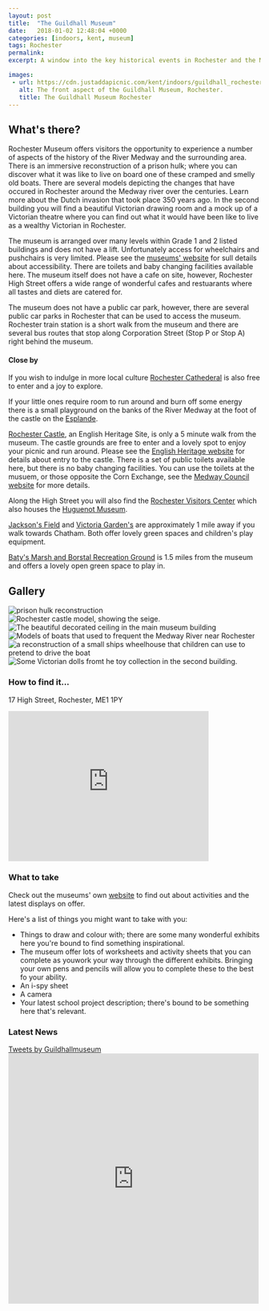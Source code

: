 ```yaml
---
layout: post
title:  "The Guildhall Museum"
date:   2018-01-02 12:48:04 +0000
categories: [indoors, kent, museum]
tags: Rochester
permalink: 
excerpt: A window into the key historical events in Rochester and the Medway River; from the siege of Rochester Castle to the Battle of the Medway. Step into the world of Dickensian Rochester and explore what it was like to live in the city at that time.  Discover the smelly, cramped Hulks that used to lie off the banks of the Medway in Rochester.

images:
 - url: https://cdn.justaddapicnic.com/kent/indoors/guildhall_rochester/guildhall7.jpg
   alt: The front aspect of the Guildhall Museum, Rochester.
   title: The Guildhall Museum Rochester
---
```


## What's there?
Rochester Museum offers visitors the opportunity to experience a number of aspects of the history of the River Medway and the surrounding area.  There is an immersive reconstruction of a prison hulk; where you can discover what it was like to live on board one of these cramped and smelly old boats.  There are several models depicting the changes that have occured in Rochester around the Medway river over the centuries.  Learn more about the Dutch invasion that took place 350 years ago.  In the second building you will find a beautiful Victorian drawing room and a mock up of a Victorian theatre where you can find out what it would have been like to live as a wealthy Victorian in Rochester.

The museum is arranged over many levels within Grade 1 and 2 listed buildings and does not have a lift.  Unfortunately access for wheelchairs and pushchairs is very limited.  Please see the [museums' website](http://www.medway.gov.uk/leisurecultureandsport/localhistoryandarchives/museums/guildhallmuseum.aspx) for sull details about accessibility.  There are toilets and baby changing facilities available here.  The museum itself does not have a cafe on site, however, Rochester High Street offers a wide range of wonderful cafes and restuarants where all tastes and diets are catered for.

The museum does not have a public car park, however, there are several public car parks in Rochester that can be used to access the museum.  Rochester train station is a short walk from the museum and there are several bus routes that stop along Corporation Street (Stop P or Stop A) right behind the museum. 

#### Close by
If you wish to indulge in more local culture [Rochester Cathederal](https://justaddapicnic.com/indoors/kent/cathedral/2018/02/21/rochester-cathedral.html) is also free to enter and a joy to explore. 

If your little ones require room to run around and burn off some energy there is a small playground on the banks of the River Medway at the foot of the castle on the [Esplande](https://justaddapicnic.com/outdoors/kent/park/2018/05/08/rochester-esplanade.html).

[Rochester Castle](http://www.english-heritage.org.uk/visit/places/rochester-castle/), an English Heritage Site, is only a 5 minute walk from the museum.  The castle grounds are free to enter and a lovely spot to enjoy your picnic and run around. Please see the [English Heritage website](http://www.english-heritage.org.uk/visit/places/rochester-castle/) for details about entry to the castle. There is a set of public toilets available here, but there is no baby changing facilities.  You can use the toilets at the musuem, or those opposite the Corn Exchange, see the [Medway Council website](http://www.medway.gov.uk/information/findmynearest.aspx?stype=36) for more details.

Along the High Street you will also find the [Rochester Visitors Center](https://www.visitmedway.org/getting-here/visitor-information-centre/) which also houses the [Huguenot Museum](http://huguenotmuseum.org/).

[Jackson's Field](/outdoors/kent/park/2018/09/17/jacksons-field.html) and [Victoria Garden's](/outdoors/kent/park/2018/09/17/victoria-gardens.html) are approximately 1 mile away if you walk towards Chatham.  Both offer lovely green spaces and children's play equipment.

[Baty's Marsh and Borstal Recreation Ground](https://justaddapicnic.com/outdoors/kent/park/2018/07/17/batys-marsh-borstal-rec.html) is 1.5 miles from the museum and offers a lovely open green space to play in.

## Gallery

<div class="container">
<div class="row">

<div class="col-md-4">
  <div class="card" id="portrait">
    <img src="https://cdn.justaddapicnic.com/kent/indoors/guildhall_rochester/guildhall5.jpg" alt="prison hulk reconstruction" class="img-fluid">
  </div>

  <div class="card" id="landscape">
    <img src="https://cdn.justaddapicnic.com/kent/indoors/guildhall_rochester/guildhall1.jpg" alt="Rochester castle model, showing the seige." class="img-fluid">
  </div>
</div>

<div class="col-md-4">
  <div class="card" id="portrait">
    <img src="https://cdn.justaddapicnic.com/kent/indoors/guildhall_rochester/guildhall2.jpg" alt="The beautiful decorated ceiling in the main museum building" class="img-fluid">
  </div>

  <div class="card" id="landscape">
    <img src="https://cdn.justaddapicnic.com/kent/indoors/guildhall_rochester/guildhall3.jpg" alt="Models of boats that used to frequent the Medway River near Rochester" class="img-fluid">
  </div>
</div>

<div class="col-md-4">
  <div class="card" id="portrait">
    <img src="https://cdn.justaddapicnic.com/kent/indoors/guildhall_rochester/guildhall4.jpg" alt="a reconstruction of a small ships wheelhouse that children can use to pretend to drive the boat" class="img-fluid">
  </div>

  <div class="card" id="landscape">
    <img src="https://cdn.justaddapicnic.com/kent/indoors/guildhall_rochester/guildhall6.jpg" alt="Some Victorian dolls fromt he toy collection in the second building." class="img-fluid">
  </div>
</div>

</div>      
</div>



### How to find it...
17 High Street, Rochester, ME1 1PY

<iframe src="https://www.google.com/maps/embed?pb=!1m18!1m12!1m3!1d2489.6577802593765!2d0.500769215864864!3d51.39096742703037!2m3!1f0!2f0!3f0!3m2!1i1024!2i768!4f13.1!3m3!1m2!1s0x47d8cc59b0c7fbbb%3A0x210fd39edae5fcc4!2sGuildhall+Museum!5e0!3m2!1sen!2suk!4v1514901590174" width="400" height="300" frameborder="0" style="border:0" allowfullscreen></iframe>


### What to take
Check out the museums' own [website]( http://www.medway.gov.uk/leisurecultureandsport/localhistoryandarchives/museums/guildhallmuseum.aspx) to find out about activities and the latest displays on offer. 

Here's a list of things you might want to take with you:
* Things to draw and colour with; there are some many wonderful exhibits here you're bound to find something inspirational.
* The museum offer lots of worksheets and activity sheets that you can complete as youwork your way through the different exhibits.  Bringing your own pens and pencils will allow you to complete these to the best fo your ability.
* An i-spy sheet
* A camera
* Your latest school project description; there's bound to be something here that's relevant.


### Latest News

<div class="container">
  <div class="row">
    <div class="col-md-6">
      <a class="twitter-timeline" data-width="1000" data-height="500" href="https://twitter.com/Guildhallmuseum?ref_src=twsrc%5Etfw">Tweets by Guildhallmuseum</a> <script async src="https://platform.twitter.com/widgets.js" charset="utf-8"></script>
    </div>
    <div class="col-md-6">
      <iframe src="https://www.facebook.com/plugins/page.php?href=https%3A%2F%2Fwww.facebook.com%2FGuildhallMuseumRochester%2F&tabs=timeline&width=500&height=500&small_header=true&adapt_container_width=true&hide_cover=false&show_facepile=true&appId" width="500" height="500" style="border:none;overflow:hidden" scrolling="no" frameborder="0" allowTransparency="true" allow="encrypted-media"></iframe>
    </div>
  </div>
</div>  
